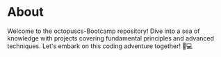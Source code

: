 # About
Welcome to the octopuscs-Bootcamp repository! Dive into a sea of knowledge with projects covering fundamental principles and advanced techniques.
 Let's embark on this coding adventure together! 
 🐙💻





    